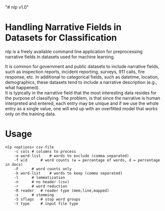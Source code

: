 "# nlp v1.0"

#  Handling Narrative Fields in Datasets for Classification

nlp is a freely available command line application for preprocessing narrative fields in 
datasets used for machine learning.

It is common for government and public datasets to include narrative fields, 
such as inspection reports, incident reporting, surveys, 911 calls, fire response, etc. 
In additional to categorical fields, such as datetime, location, demographics, 
these datasets tend to include a narrative description (e.g., what happened).  
It is typically in the narrative field that the most interesting data resides for the purpose 
of classifying. The problem, is that since the narrative is human interpreted and entered, 
each entry may be unique and if we use the whole entry as a single value, 
one will end up with an overfitted model that works only on the training data.

# Usage

	nlp <options> csv-file
		-c cols	# columns to process
		-e word-list	# words to exclude (comma separated)
		-f w|d		# word counts (w = percentage of words, d = percentage in docs)
		-F		# word counts only
		-k word-list	# words to keep (comma separated)
		-l		# lemmatization
		-n		# no header (csv)
		-r		# word reduction
		-R reader	# reader type (mem,line,mapped)
		-s		# stemming
		-S sflags	# stop word groups
		-t type		# input file type
		